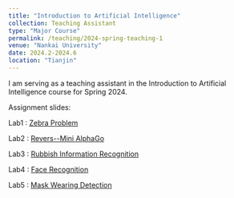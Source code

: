 ```yaml
---
title: "Introduction to Artificial Intelligence"
collection: Teaching Assistant
type: "Major Course"
permalink: /teaching/2024-spring-teaching-1
venue: "Nankai University"
date: 2024.2-2024.6
location: "Tianjin"
---
```


I am serving as a teaching assistant in the Introduction to Artificial Intelligence course for Spring 2024.

Assignment slides:

Lab1 : [Zebra Problem](/teaching/01斑马问题.pptx)

Lab2 : [Revers--Mini AlphaGo](/teaching/02黑白棋.pptx)

Lab3 : [Rubbish Information Recognition](/teaching/03垃圾短信识别.pptx)

Lab4 : [Face Recognition](/teaching/04特征人脸识别.pptx)

Lab5 : [Mask Wearing Detection](/teaching/05口罩检测.pptx)
